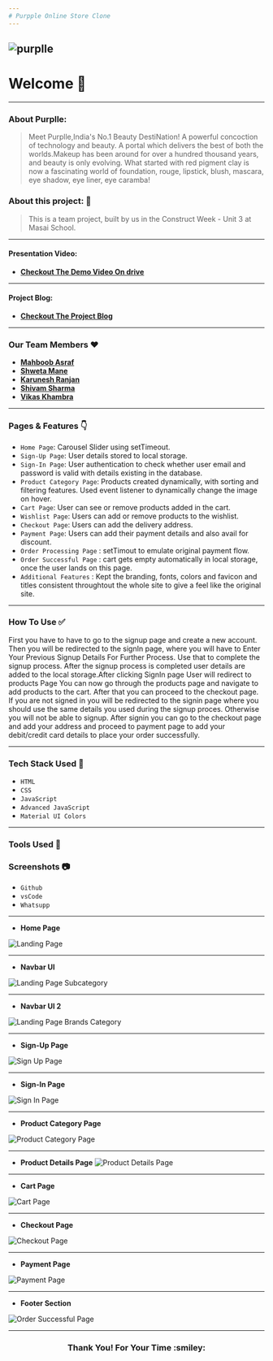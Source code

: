 ```yaml
---
# Purpple Online Store Clone
---
```

![purplle](https://mediabrief.com/wp-content/uploads/2020/07/Image-Purplle-to-launch-Indias-largest-online-beauty-sale-on-August-4th-MediaBrief.jpg)
---
# Welcome :wave:
---
### About Purplle:
> Meet Purplle,India's No.1 Beauty DestiNation! A powerful concoction of technology and beauty. A portal which delivers the best of both the worlds.Makeup has been around for over a hundred thousand years, and beauty is only evolving. What started with red
pigment clay is now a fascinating world of foundation, rouge, lipstick, blush, mascara, eye shadow, eye liner, eye
caramba!





### About this project: :raised_hands:

> This is a team project, built by us in the Construct Week - Unit 3 at Masai School.

---

#### Presentation Video: 
- **[Checkout The Demo Video On drive](https://drive.google.com/file/d/1AttcgzNNvK4M2Az6f53g72YelP7pEUcD/view)**

---

 #### Project Blog: 
- **[Checkout The  Project Blog](https://shwetamane13.hashnode.dev/cloning-the-purplle-website)** 

---

### Our Team Members :heart:

- **[Mahboob Asraf](https://github.com/MOHAMMADM-ASRAF)**
- **[Shweta Mane](https://github.com/ShwetaMane13)**
- **[Karunesh Ranjan](https://github.com/Karu555)**
- **[Shivam Sharma](https://github.com/Shivamkakda)**
- **[Vikas Khambra](https://github.com/vkkhambra786)**


---

### Pages & Features :point_down:

- `Home Page`: Carousel Slider using setTimeout.
- `Sign-Up Page`: User details stored to local storage.
- `Sign-In Page`: User authentication to check whether user email and password is valid with details existing in the database.
- `Product Category Page`: Products created dynamically, with sorting and filtering features. Used event listener to dynamically change the image on hover.
- `Cart Page`: User can see or remove products added in the cart.
- `Wishlist Page`: Users can add or remove products to the wishlist.
- `Checkout Page`: Users can add the delivery address.
- `Payment Page`: Users can add their payment details and also avail for discount.
- `Order Processing Page` : setTimout to emulate original payment flow.
- `Order Successful Page` : cart gets empty automatically in local storage, once the user lands on this page.
- `Additional Features` : Kept the branding, fonts, colors and favicon and titles consistent throughtout the whole site to give a feel like the original site.

---

### How To Use ✅

First you have to have to go to the signup page and create a new account. Then you will be redirected to the signIn page, where you will have to Enter Your Previous Signup Details For Further Process. Use that to complete the signup process. After the signup process is completed user details are added to the local storage.After clicking SignIn page User will redirect to products Page You can now go through the products page and navigate to add products to the cart. After that you can proceed to the checkout page. If you are not signed in you will be redirected to the signin page where you should use the same details you used during the signup proces. Otherwise you will not be able to signup. After signin you can go to the checkout page and add your address and proceed to payment page to add your debit/credit card details to place your order successfully.

---

### Tech Stack Used :wrench:

- `HTML`
- `CSS`
- `JavaScript`
- `Advanced JavaScript`
- `Material UI Colors`


---
### Tools Used 🔧
### Screenshots :camera:
- `Github`
- `vsCode`
- `Whatsupp`
---
- **Home Page**

![Landing Page](https://github.com/MOHAMMADM-ASRAF/Purplle-Clone/blob/master/screenshots/banner.png)

---
- **Navbar UI**

![Landing Page Subcategory](https://github.com/MOHAMMADM-ASRAF/Purplle-Clone/blob/master/screenshots/nav1.png)

---
- **Navbar UI 2**

![Landing Page Brands Category](https://github.com/MOHAMMADM-ASRAF/Purplle-Clone/blob/master/screenshots/nav2.png)

---
- **Sign-Up Page**

![Sign Up Page](https://github.com/MOHAMMADM-ASRAF/Purplle-Clone/blob/master/screenshots/signup.png)

---
- **Sign-In Page**

![Sign In Page](https://github.com/MOHAMMADM-ASRAF/Purplle-Clone/blob/master/screenshots/signin.png)


---
- **Product Category Page**

![Product Category Page](https://github.com/MOHAMMADM-ASRAF/Purplle-Clone/blob/master/screenshots/allproducts.png)

---

- **Product Details Page**
![Product Details Page](https://github.com/MOHAMMADM-ASRAF/Purplle-Clone/blob/master/screenshots/productdetaillpage.png)

---
- **Cart Page**

![Cart Page](https://github.com/MOHAMMADM-ASRAF/Purplle-Clone/blob/master/screenshots/cart.png)

---


- **Checkout Page**

![Checkout Page](https://github.com/MOHAMMADM-ASRAF/Purplle-Clone/blob/master/screenshots/delivery.png)

---
- **Payment Page**

![Payment Page](https://github.com/MOHAMMADM-ASRAF/Purplle-Clone/blob/master/screenshots/payment.png)

---

- **Footer Section**

![Order Successful Page](https://github.com/MOHAMMADM-ASRAF/Purplle-Clone/blob/master/screenshots/footer.png)


---
<h3 align="center">Thank You! For Your Time :smiley:</h3>
